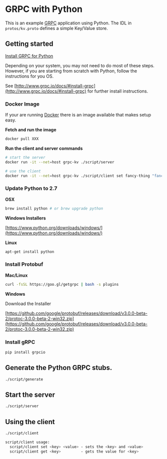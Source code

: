 # GRPC with Python

This is an example [GRPC](http://grpc.io) application using Python. The IDL in `protos/kv.proto` defines a simple Key/Value store.

## Getting started

[Install GRPC for Python](https://github.com/grpc/grpc/tree/master/src/python/grpcio)

Depending on your system, you may not need to do most of these steps.  However, if you are starting from scratch with Python, follow the instructions for you OS.

See [http://www.grpc.io/docs/#install-grpc](http://www.grpc.io/docs/#install-grpc) for further install instructions.

### Docker Image

If your are running [Docker](https://www.docker.com/) there is an image available that makes setup easy.

**Fetch and run the image**
```bash
docker pull XXX
```

**Run the client and server commands**

```bash
# start the server
docker run -it --net=host grpc-kv ./script/server

# use the client
docker run -it --net=host grpc-kv ./script/client set fancy-thing "fancy value"
```

### Update Python to 2.7

**OSX**

```bash
brew install python # or brew upgrade python
```

**Windows Installers**

[https://www.python.org/downloads/windows/](https://www.python.org/downloads/windows/)

**Linux**

```bash
apt-get install python
```

### Install Protobuf

**Mac/Linux**

```bash
curl -fsSL https://goo.gl/getgrpc | bash -s plugins
```

**Windows**

Download the Installer

[https://github.com/google/protobuf/releases/download/v3.0.0-beta-2/protoc-3.0.0-beta-2-win32.zip](https://github.com/google/protobuf/releases/download/v3.0.0-beta-2/protoc-3.0.0-beta-2-win32.zip)

### Install gRPC

```bash
pip install grpcio
```

## Generate the Python GRPC stubs.

```bash
./script/generate
```

## Start the server

```bash
./script/server
```

## Using the client
```bash
./script/client

script/client usage:
  script/client set <key> <value> - sets the <key> and <value>
  script/client get <key>         - gets the value for <key>
```


